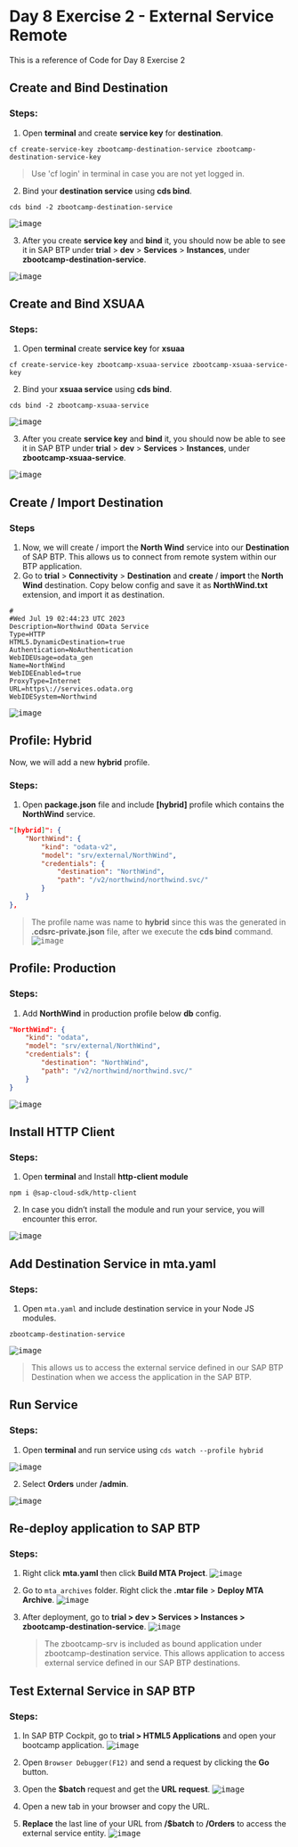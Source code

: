 # Day 8 Exercise 2 - External Service Remote
This is a reference of Code for Day 8 Exercise 2

## Create and Bind Destination
### Steps:
1. Open **terminal** and create **service key** for **destination**.
```cds
cf create-service-key zbootcamp-destination-service zbootcamp-destination-service-key
```
> Use 'cf login' in terminal in case you are not yet logged in.
2. Bind your **destination service** using **cds bind**.
```cds
cds bind -2 zbootcamp-destination-service
```
<kbd> ![image](https://github.com/takaobaltazar/sap-capm-bookshop/assets/9301953/8c6561d1-064a-4126-8323-98d182bbb1d3) </kbd>

3. After you create **service key** and **bind** it, you should now be able to see it in SAP BTP under **trial** > **dev** > **Services** > **Instances**, under **zbootcamp-destination-service**.

<kbd> ![image](https://github.com/takaobaltazar/sap-capm-bookshop/assets/9301953/53a01c89-f8ac-40e6-9671-4728fd59f5d9) </kbd>

## Create and Bind XSUAA
### Steps:
1. Open **terminal** create **service key** for **xsuaa**
```cds
cf create-service-key zbootcamp-xsuaa-service zbootcamp-xsuaa-service-key
```
2. Bind your **xsuaa service** using **cds bind**.
```cds
cds bind -2 zbootcamp-xsuaa-service
```
<kbd> ![image](https://github.com/takaobaltazar/sap-capm-bookshop/assets/9301953/c2e02197-957d-44fd-ab0f-826df252d0d9) </kbd>

3. After you create **service key** and **bind** it, you should now be able to see it in SAP BTP under **trial** > **dev** > **Services** > **Instances**, under **zbootcamp-xsuaa-service**.

<kbd> ![image](https://github.com/takaobaltazar/sap-capm-bookshop/assets/9301953/756b2641-fb7f-40aa-b01b-c424457eb6f2) </kbd>

## Create / Import Destination
### Steps
1. Now, we will create / import the **North Wind** service into our **Destination** of SAP BTP. This allows us to connect from remote system within our BTP application.
2. Go to **trial** > **Connectivity** > **Destination** and **create** / **import** the **North Wind** destination. Copy below config and save it as **NorthWind.txt** extension, and import it as destination.
```
#
#Wed Jul 19 02:44:23 UTC 2023
Description=Northwind OData Service
Type=HTTP
HTML5.DynamicDestination=true
Authentication=NoAuthentication
WebIDEUsage=odata_gen
Name=NorthWind
WebIDEEnabled=true
ProxyType=Internet
URL=https\://services.odata.org
WebIDESystem=Northwind
```

<kbd> ![image](https://github.com/takaobaltazar/sap-capm-bookshop/assets/9301953/c5d2b191-9922-48e7-92c7-d01ec1551a6d) </kbd>

## Profile: Hybrid
Now, we will add a new **hybrid** profile.
### Steps:
1. Open **package.json** file and include **[hybrid]** profile which contains the **NorthWind** service.
```json
"[hybrid]": {
    "NorthWind": {
        "kind": "odata-v2",
        "model": "srv/external/NorthWind",
        "credentials": {
            "destination": "NorthWind",
            "path": "/v2/northwind/northwind.svc/"
        }
    }
},
```
> The profile name was name to **hybrid** since this was the generated in **.cdsrc-private.json** file, after we execute the **cds bind** command.   
<kbd> ![image](https://github.com/takaobaltazar/sap-capm-bookshop/assets/9301953/0a87982e-3a0f-449f-b3b1-337340b06b4e) </kbd>

## Profile: Production
### Steps:
1. Add **NorthWind** in production profile below **db** config.
```json
"NorthWind": {
    "kind": "odata",
    "model": "srv/external/NorthWind",
    "credentials": {
        "destination": "NorthWind",
        "path": "/v2/northwind/northwind.svc/"
    }
}
```
<kbd> ![image](https://github.com/takaobaltazar/sap-capm-bookshop/assets/9301953/1c053e21-ecdf-4cff-bd19-6c35fa02b139) </kbd>

## Install HTTP Client
### Steps:
1. Open **terminal** and Install **http-client module**
```
npm i @sap-cloud-sdk/http-client
```
2. In case you didn’t install the module and run your service, you will encounter this error.

<kbd> ![image](https://github.com/takaobaltazar/sap-capm-bookshop/assets/9301953/e28d848b-c570-4725-8107-a0b4cabfb0bf) </kbd>

## Add Destination Service in mta.yaml
### Steps:
1. Open `mta.yaml` and include destination service in your Node JS modules.
```
zbootcamp-destination-service
```
<kbd> ![image](https://github.com/takaobaltazar/sap-capm-bookshop/assets/9301953/d31b021e-7759-4f6b-a127-f3918dc02a1e) </kbd>
> This allows us to access the external service defined in our SAP BTP Destination when we access the application in the SAP BTP.

## Run Service
### Steps:
1. Open **terminal** and run service using `cds watch --profile hybrid`

<kbd> ![image](https://github.com/takaobaltazar/sap-capm-bookshop/assets/9301953/d1153078-daf9-441f-b518-046857f290ec) </kbd>

2. Select **Orders** under **/admin**. 

<kbd> ![image](https://github.com/takaobaltazar/sap-capm-bookshop/assets/9301953/45a6110b-af91-4ea5-bec1-2487bc3445ce) </kbd>

## Re-deploy application to SAP BTP
### Steps:
1. Right click **mta.yaml** then click **Build MTA Project**.
<kbd> ![image](https://github.com/takaobaltazar/sap-capm-bookshop/assets/9301953/104704f2-f553-4c8a-933a-3a9b04c4ebbb) </kbd>

2. Go to `mta_archives` folder. Right click the **.mtar file** > **Deploy MTA Archive**.
<kbd> ![image](https://github.com/takaobaltazar/sap-capm-bookshop/assets/9301953/fbf7f3b8-0281-4252-a6f7-762300f076f3) </kbd>

3. After deployment, go to **trial > dev > Services > Instances > zbootcamp-destination-service**.
<kbd> ![image](https://github.com/takaobaltazar/sap-capm-bookshop/assets/9301953/cd3c8a7a-b353-47e8-b722-50f000afa08d) </kbd>
    > The zbootcamp-srv is included as bound application under zbootcamp-destination service. This allows application to access external service defined in our SAP BTP destinations.

## Test External Service in SAP BTP
### Steps:
1. In SAP BTP Cockpit, go to **trial > HTML5 Applications** and open your bootcamp application.
<kbd> ![image](https://github.com/takaobaltazar/sap-capm-bookshop/assets/9301953/189b030c-2299-45a2-8051-b1573b40cd75) </kbd>

2. Open `Browser Debugger(F12)` and send a request by clicking the **Go** button.
3. Open the **$batch** request and get the **URL request**.
<kbd> ![image](https://github.com/takaobaltazar/sap-capm-bookshop/assets/9301953/3f2c077e-97a4-4bf4-bb7c-1f178f4feb8c)</kbd>

4. Open a new tab in your browser and copy the URL.
5. **Replace** the last line of your URL from **/$batch** to **/Orders** to access the external service entity.
<kbd> ![image](https://github.com/takaobaltazar/sap-capm-bookshop/assets/9301953/bbe38770-2cac-4740-8f02-e901c8cd5438) </kbd>



